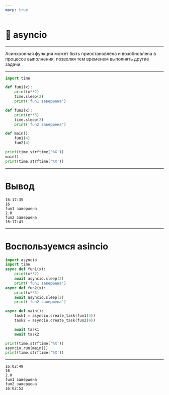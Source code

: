 ```yaml
---
marp: true
---
```

# 🤌 asyncio

---
Асинхронная функция может быть приостановлена и возобновлена в процессе выполнения, позволяя тем временем выполнять другие задачи.

---

```python
import time

def fun1(x):
    print(x**2)
    time.sleep(2)
    print('fun1 завершена')

def fun2(x):
    print(x**3)
    time.sleep(2)
    print('fun2 завершена')

def main():
    fun1(4)
    fun2(4)

print(time.strftime('%X'))
main()
print(time.strftime('%X'))
```

---
# Вывод
```
16:17:35
16
fun1 завершена
2.0
fun2 завершена
16:17:41
```

---
# Воспользуемся asincio

```python
import asyncio
import time
async def fun1(x):
    print(x**2)
    await asyncio.sleep(2)
    print('fun1 завершена')
async def fun2(x):
    print(x**3)
    await asyncio.sleep(2)
    print('fun2 завершена')

async def main():
    task1 = asyncio.create_task(fun1(4))
    task2 = asyncio.create_task(fun2(4))

    await task1
    await task2

print(time.strftime('%X'))
asyncio.run(main())
print(time.strftime('%X'))
```

---

```
16:02:49
16
2.0
fun1 завершена
fun2 завершена
16:02:52
```
